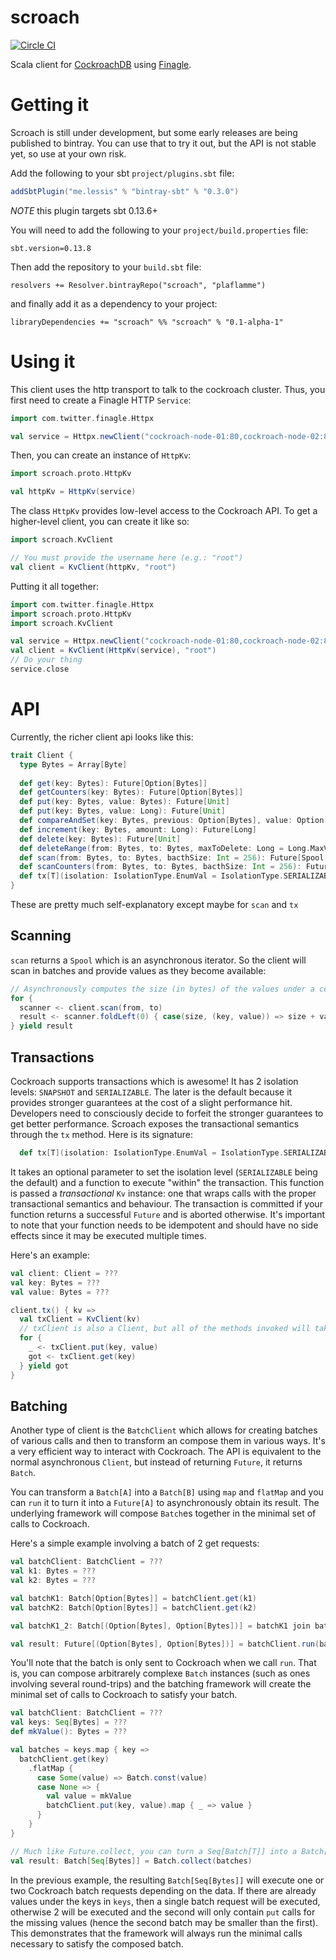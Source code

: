 scroach
=======
[![Circle CI](https://circleci.com/gh/plaflamme/scroach.svg?style=shield)](https://circleci.com/gh/plaflamme/scroach)

Scala client for [CockroachDB](https://github.com/cockroachdb/cockroach/) using [Finagle](https://github.com/twitter/finagle/).

Getting it
==========

Scroach is still under development, but some early releases are being published to bintray. You can use that to try it out, but the API is not stable yet, so use at your own risk.

Add the following to your sbt `project/plugins.sbt` file:

```scala
addSbtPlugin("me.lessis" % "bintray-sbt" % "0.3.0")
```

_NOTE_ this plugin targets sbt 0.13.6+

You will need to add the following to your `project/build.properties` file:

    sbt.version=0.13.8

Then add the repository to your `build.sbt` file:

    resolvers += Resolver.bintrayRepo("scroach", "plaflamme")

and finally add it as a dependency to your project:

```
libraryDependencies += "scroach" %% "scroach" % "0.1-alpha-1"
```

Using it
========

This client uses the http transport to talk to the cockroach cluster. Thus, you first need to create a Finagle HTTP `Service`:

```scala
import com.twitter.finagle.Httpx

val service = Httpx.newClient("cockroach-node-01:80,cockroach-node-02:80", "cockroach").toService
```

Then, you can create an instance of `HttpKv`:

```scala
import scroach.proto.HttpKv

val httpKv = HttpKv(service)
```

The class `HttpKv` provides low-level access to the Cockroach API. To get a higher-level client, you can create it like so:

```scala
import scroach.KvClient

// You must provide the username here (e.g.: "root")
val client = KvClient(httpKv, "root")
```

Putting it all together:

```scala
import com.twitter.finagle.Httpx
import scroach.proto.HttpKv
import scroach.KvClient

val service = Httpx.newClient("cockroach-node-01:80,cockroach-node-02:80", "cockroach").toService
val client = KvClient(HttpKv(service), "root")
// Do your thing
service.close
```

API
===

Currently, the richer client api looks like this:

```scala
trait Client {
  type Bytes = Array[Byte]
  
  def get(key: Bytes): Future[Option[Bytes]]
  def getCounters(key: Bytes): Future[Option[Bytes]]
  def put(key: Bytes, value: Bytes): Future[Unit]
  def put(key: Bytes, value: Long): Future[Unit]
  def compareAndSet(key: Bytes, previous: Option[Bytes], value: Option[Bytes]): Future[Unit]
  def increment(key: Bytes, amount: Long): Future[Long]
  def delete(key: Bytes): Future[Unit]
  def deleteRange(from: Bytes, to: Bytes, maxToDelete: Long = Long.MaxValue): Future[Long]
  def scan(from: Bytes, to: Bytes, bacthSize: Int = 256): Future[Spool[(Bytes, Bytes)]]
  def scanCounters(from: Bytes, to: Bytes, bacthSize: Int = 256): Future[Spool[(Bytes, Long)]]
  def tx[T](isolation: IsolationType.EnumVal = IsolationType.SERIALIZABLE)(f: Kv => Future[T]): Future[T]
}
```

These are pretty much self-explanatory except maybe for `scan` and `tx`

## Scanning

`scan` returns a `Spool` which is an asynchronous iterator. So the client will scan in batches and provide values as they become available:

```scala
// Asynchronously computes the size (in bytes) of the values under a certain range of keys
for {
  scanner <- client.scan(from, to)
  result <- scanner.foldLeft(0) { case(size, (key, value)) => size + value.size }
} yield result
```

## Transactions

Cockroach supports transactions which is awesome! It has 2 isolation levels: `SNAPSHOT` and `SERIALIZABLE`. The later is the default because it provides stronger guarantees at the cost of a slight performance hit. Developers need to consciously decide to forfeit the stronger guarantees to get better performance. Scroach exposes the transactional semantics through the `tx` method. Here is its signature:

```scala
  def tx[T](isolation: IsolationType.EnumVal = IsolationType.SERIALIZABLE)(f: Kv => Future[T]): Future[T]
```

It takes an optional parameter to set the isolation level (`SERIALIZABLE` being the default) and a function to execute "within" the transaction. This function is passed a _transactional_ `Kv` instance: one that wraps calls with the proper transactional semantics and behaviour. The transaction is committed if your function returns a successful `Future` and is aborted otherwise. It's important to note that your function needs to be idempotent and should have no side effects since it may be executed multiple times.

Here's an example:

```scala
val client: Client = ???
val key: Bytes = ???
val value: Bytes = ???

client.tx() { kv =>
  val txClient = KvClient(kv)
  // txClient is also a Client, but all of the methods invoked will take part in a single transaction
  for {
    _ <- txClient.put(key, value)
    got <- txClient.get(key)
  } yield got
}
```

## Batching

Another type of client is the `BatchClient` which allows for creating batches of various calls and then to transform an compose them in various ways. It's a very efficient way to interact with Cockroach. The API is equivalent to the normal asynchronous `Client`, but instead of returning `Future`, it returns `Batch`.

You can transform a `Batch[A]` into a `Batch[B]` using `map` and `flatMap` and you can `run` it to turn it into a `Future[A]` to asynchronously obtain its result. The underlying framework will compose `Batch`es together in the minimal set of calls to Cockroach.

Here's a simple example involving a batch of 2 get requests:

```scala
val batchClient: BatchClient = ???
val k1: Bytes = ???
val k2: Bytes = ???

val batchK1: Batch[Option[Bytes]] = batchClient.get(k1)
val batchK2: Batch[Option[Bytes]] = batchClient.get(k2)

val batchK1_2: Batch[(Option[Bytes], Option[Bytes])] = batchK1 join batchK2

val result: Future[(Option[Bytes], Option[Bytes])] = batchClient.run(batchK1_2)
```

You'll note that the batch is only sent to Cockroach when we call ```run```. That is, you can compose arbitrarely complexe `Batch` instances (such as ones involving several round-trips) and the batching framework will create the minimal set of calls to Cockroach to satisfy your batch.

```scala
val batchClient: BatchClient = ???
val keys: Seq[Bytes] = ???
def mkValue(): Bytes = ???

val batches = keys.map { key =>
  batchClient.get(key)
    .flatMap {
      case Some(value) => Batch.const(value)
      case None => {
        val value = mkValue
        batchClient.put(key, value).map { _ => value }
      }
    }
}

// Much like Future.collect, you can turn a Seq[Batch[T]] into a Batch[Seq[T]] using Batch.collect
val result: Batch[Seq[Bytes]] = Batch.collect(batches)
```

In the previous example, the resulting `Batch[Seq[Bytes]]` will execute one or two Cockroach batch requests depending on the data. If there are already values under the keys in `keys`, then a single batch request will be executed, otherwise 2 will be executed and the second will only contain `put` calls for the missing values (hence the second batch may be smaller than the first). This demonstrates that the framework will always run the minimal calls necessary to satisfy the composed batch.
